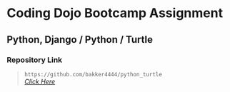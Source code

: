 # Coding Dojo Bootcamp Assignment
## Python, Django / Python / Turtle

### Repository Link  

> ``` https://github.com/bakker4444/python_turtle ```  
> _[Click Here](https://github.com/bakker4444/python_turtle)_  
